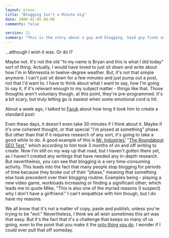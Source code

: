 ```yaml
---
layout: prose
title: "Blogging Isn't a Minute Gig"
date: 2006-02-05 06:00
comments: false

version: 21
summary: "This is the story about a guy and blogging. Said guy finds out that blogging isn't something that can be done quickly, at least not anymore. Does blogging have to take so much time per entry? He tries to find that out."
---
```


...although I wish it was. Or do I?

Maybe not. It's not the old "hi my name is Bryan and this is what I did today" sort of thing. Actually, I would have loved to just sit down and write about how I'm in Minnesota in twelve-degree weather. But, it's not that simple anymore. I can't just sit down for a few minutes and just pump out a post, not that I'd want to. I have to think about what I want to say, how I'm going to say it, if it's relevant enough to my subject matter - things like that. Those thoughts aren't voluntary though, at this point, they're pre-programmed. It's a bit scary, but truly letting go is easiest when some emotional cord is hit.

About a week ago, I talked to [Faruk][1] about how long it took him to create a standard post:

<dialog>
<dt>Bryan</dt>
<dd>How long does it take you to write?</dd>
<dt>Faruk</dt>
<dd>hmm, depends</dd>
<dt>Faruk</dt>
<dd>an article like my Newsvine: Organic web article is generally 2~ hours</dd>
<dt>Faruk</dt>
<dd>more if I feel my writing hasn't been consistent enough</dd>
<dt>Bryan</dt>
<dd>I see.</dd>
<dt>Bryan</dt>
<dd>Wow. Some of mine take about 30 minutes. Maybe that's too quick?</dd>
<dt>Faruk</dt>
<dd>my log posts are usually around half an hour to an hour</dd>
<dt>Faruk</dt>
<dd>I tend to get sidetracked a lot, too.</dd>
</dialog>

Even these days, it doesn't even take 30 minutes if I think about it. Maybe if it's one coherent thought, or that special "I'm pissed at something" phase. But other than that if it requires research of any sort, it's going to take a good while to do. A good example of this is [Mr. Industries'][2] "[The Roundabout SEO Test][3]," which according to him took 3 months of on and off writing to create. Now I'm still on my way up that road, but I haven't gotten there yet, as I haven't created any writings that have needed any in-depth research. But nevertheless, you can see that blogging is a very time-consuming activity. This leads into the fact that many people stop blogging for periods of time because they broke out of their "phase," meaning that something else took precedent over their blogging routine. Examples being - playing a new video game, workloads increasing or finding a significant other; which leads me to quote Mike, "This is also one of the myriad reasons (I suspect) why I don't have a girlfriend." I can't empathize with him though, but I do have my reasons.

We all know that it's not a matter of copy, paste and publish, unless you're trying to be "evil." Nevertheless, I think we all wish sometimes this art was that easy. But it's the fact that it's a challenge that keeps so many of us going, even to the point that you make it the [only thing you do][4]. I wonder if I could ever pull that off someday.

[1]: http://kurafire.net/
[2]: http://mikeindustries.com/
[3]: http://www.mikeindustries.com/blog/archive/2006/01/the-roundabout-seo-test
[4]: http://kottke.org/05/02/kottke-micropatron
